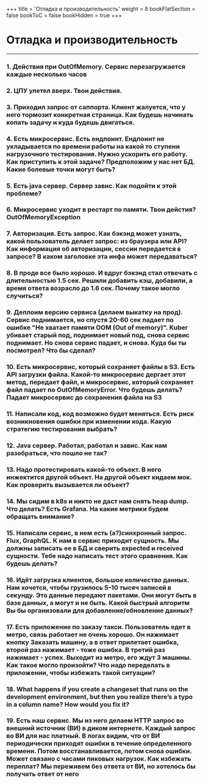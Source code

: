 +++
title = 'Отладка и производительность'
weight = 8
bookFlatSection = false
bookToC = false
bookHidden = true
+++

# Отладка и производительность

---
### 1. Действия при OutOfMemory. Сервис перезагружается каждые несколько часов
### 2. ЦПУ улетел вверх. Твои действия. 
### 3. Приходил запрос от саппорта. Клиент жалуется, что у него тормозит конкретная страница. Как будешь начинать копать задачу и куда будешь двигаться. 
### 4. Есть микросервис. Есть ендпоинт. Ендпоинт не укладывается по времени работы на какой то ступени нагрузочного тестирования. Нужно ускорить его работу. Как приступить к этой задаче? Предположим у нас нет БД. Какие болевые точки могут быть?
### 5. Есть java сервер. Сервер завис. Как подойти к этой проблеме?
### 6. Микросервис уходит в рестарт по памяти. Твои дейстия? OutOfMemoryException
### 7. Авторизация. Есть запрос. Как бэкэнд может узнать, какой пользователь делает запрос: из браузера или API? Как информация об авторизации, сессии передается в запросе? В каком заголовке эта инфа может передаваться?
### 8. В проде все было хорошо. И вдруг бэкэнд стал отвечать с длительностью 1.5 сек. Решили добавить кэш, добавили, а время ответа возрасло до 1.6 сек. Почему такое могло случиться?
### 9. Деплоим версию сервиса (делаем выкатку на прод). Сервис поднимается, но спустя 20-60 сек падает по ошибке "Не хватает памяти OOM (Out of memory)". Kuber убивает старый под, поднимает новый под, снова сервис поднимает. Но снова сервис падает, и снова. Куда бы ты посмотрел? Что бы сделал?
### 10. Есть микросервис, который сохраняет файлы в S3. Есть API загрузки файла. Какой-то микросервис дергает этот метод, передает файл, и микросервис, который сохраняет файл падает по OutOfMemoryError. Что будешь делать? Падает микросервис до сохранения файла на S3
### 11. Написали код, код возможно будет меняться. Есть риск возникновения ошибки при изменении кода. Какую стратегию тестирования выбрать?
### 12. Java сервер. Работал, работал и завис. Как нам разобраться, что пошло не так?
### 13. Надо протестировать какой-то объект. В него инжектится другой объект. На другой объект кидаем мок. Как проверить вызывается ли объект?
### 14. Мы сидим в k8s и никто не даст нам снять heap dump. Что делать? Есть Grafana. На какие метрики будем обращать внимание?
### 15. Написали сервис, в нем есть (а?)синхронный запрос. Flux, GraphQL. К нам в сервис приходит сущность. Мы должны записать ее в БД и сверить expected и received сущности. Тебе надо написать тест этого сравнения. Как будешь делать?
### 16. Идёт загрузка клиентов, большое количество данных. Нам хочется, чтобы грузилось 5-10 тысяч записей в секунду. Это данные передают пакетами. Они могут быть в базе данных, а могут и не быть. Какой быстрый алгоритм Вы бы организовали для добавление/обновление данных?
### 17. Есть приложение по заказу такси. Пользователь едет в метро, связь работает не очень хорошо. Он нажимает кнопку Заказать машину, а в ответ прилетает ошибка, второй раз нажимает - тоже ошибка. В третий раз нажимает - успех. Выходит из метро, его ждут 3 машины. Как такое могло произойти? Что надо переделать в приложении, чтобы избежать такой ситуации?
### 18. What happens if you create a changeset that runs on the development environment, but then you realize there’s a typo in a column name? How would you fix it?
### 19. Есть наш сервис. Мы из него делаем HTTP запрос во внешний источник (ВИ) в диком интернете. Каждый запрос во ВИ для нас платный. В логах видим, что от ВИ периодически приходят ошибки в течение определенного времени. Потом восстанавливается, потом снова ошибки. Может связано с часами пиковых нагрузок. Как избежать переплат? Мы переживем без ответа от ВИ, но хотелось бы получать ответ от него